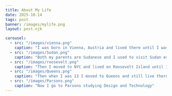 ```yaml
---
title: About My Life
date: 2025-10-14
tags: post
banner: /images/mylife.png
layout: post.njk

carousel:
  - src: "/images/vienna.png"
    caption: "I was born in Vienna, Austria and lived there until I was 7 years old"
  - src: "/images/Sudan.png"
    caption: "Both my parents are Sudanese and I used to visit Sudan every other year and I speak Arabic"
  - src: "/images/roosevelt.png"
    caption: "Then I moved to NYC and lived on Roosevelt Island until I was 13 years old"
  - src: "/images/Queens.png"
    caption: "Then when I was 13 I moved to Queens and still live there"
  - src: "/images/Parsons.png"
    caption: "Now I go to Parsons studying Design and Technology"
---
```

